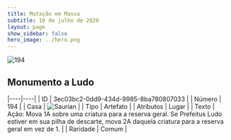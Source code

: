 ```yaml
---
title: Mutação em Massa
subtitle: 10 de julho de 2020
layout: page
show_sidebar: false
hero_image: ../hero.png
---
```


![194](https://cdn.keyforgegame.com/media/card_front/pt/479_194_GVVH5C3X2PJV_pt.png)

## Monumento a Ludo

|----|----|
| ID | 3ec03bc2-0dd9-434d-9985-8ba780807033 |
| Número | 194 |
| Casa | ![Saurian](https://archonarcana.com/images/thumb/9/9e/Saurian_P.png/22px-Saurian_P.png "Sauro") |
| Tipo | Artefato |
| Atributos | Lugar |
| Texto | Ação: Mova 1A sobre uma criatura para a reserva geral. Se Prefeitus Ludo estiver em sua pilha de descarte, mova 2A daquela criatura para a reserva geral em vez de 1. |
| Raridade | Comum |
